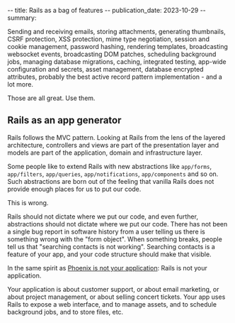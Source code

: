-- title: Rails as a bag of features
-- publication_date: 2023-10-29
-- summary:

Sending and receiving emails, storing attachments, generating thumbnails, CSRF protection, XSS protection, mime type negotiation, session and cookie management, password hashing, rendering templates, broadcasting websocket events, broadcasting DOM patches, scheduling background jobs, managing database migrations, caching, integrated testing, app-wide configuration and secrets, asset management, database encrypted attributes, probably the best active record pattern implementation - and a lot more.

Those are all great. Use them.

## Rails as an app generator

Rails follows the MVC pattern. Looking at Rails from the lens of the layered architecture, controllers and views are part of the presentation layer and models are part of the application, domain and infrastructure layer.

Some people like to extend Rails with new abstractions like `app/forms`, `app/filters`, `app/queries`, `app/notifications`, `app/components` and so on. Such abstractions are born out of the feeling that vanilla Rails does not provide enough places for us to put our code.

This is wrong.

Rails should not dictate where we put our code, and even further, abstractions should not dictate where we put our code. There has not been a single bug report in software history from a user telling us there is something wrong with the "form object". When something breaks, people tell us that "searching contacts is not working". Searching contacts is a feature of your app, and your code structure should make that visible.

In the same spirit as [Phoenix is not your application](https://www.youtube.com/watch?v=lDKCSheBc-8): Rails is not your application.

Your application is about customer support, or about email marketing, or about project management, or about selling concert tickets. Your app uses Rails to expose a web interface, and to manage assets, and to schedule background jobs, and to store files, etc.

